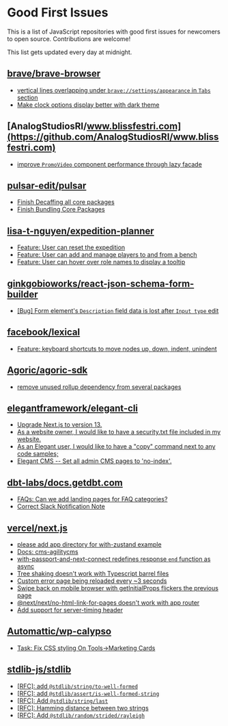 # Good First Issues

This is a list of JavaScript repositories with good first issues for newcomers to open source. Contributions are welcome!

This list gets updated every day at midnight.

## [brave/brave-browser](https://github.com/brave/brave-browser)

- [vertical lines overlapping under `brave://settings/appearance` in `Tabs` section](https://github.com/brave/brave-browser/issues/30100)
- [Make clock options display better with dark theme](https://github.com/brave/brave-browser/issues/12061)

## [AnalogStudiosRI/www.blissfestri.com](https://github.com/AnalogStudiosRI/www.blissfestri.com)

- [improve `PromoVideo` component performance through lazy facade](https://github.com/AnalogStudiosRI/www.blissfestri.com/issues/119)

## [pulsar-edit/pulsar](https://github.com/pulsar-edit/pulsar)

- [Finish Decaffing all core packages](https://github.com/pulsar-edit/pulsar/issues/444)
- [Finish Bundling Core Packages](https://github.com/pulsar-edit/pulsar/issues/512)

## [lisa-t-nguyen/expedition-planner](https://github.com/lisa-t-nguyen/expedition-planner)

- [Feature: User can reset the expedition](https://github.com/lisa-t-nguyen/expedition-planner/issues/6)
- [Feature: User can add and manage players to and from a bench](https://github.com/lisa-t-nguyen/expedition-planner/issues/22)
- [Feature: User can hover over role names to display a tooltip](https://github.com/lisa-t-nguyen/expedition-planner/issues/23)

## [ginkgobioworks/react-json-schema-form-builder](https://github.com/ginkgobioworks/react-json-schema-form-builder)

- [[Bug] Form element's `Description` field data is lost after `Input type` edit](https://github.com/ginkgobioworks/react-json-schema-form-builder/issues/467)

## [facebook/lexical](https://github.com/facebook/lexical)

- [Feature: keyboard shortcuts to move nodes up, down, indent, unindent](https://github.com/facebook/lexical/issues/4360)

## [Agoric/agoric-sdk](https://github.com/Agoric/agoric-sdk)

- [remove unused rollup dependency from several packages](https://github.com/Agoric/agoric-sdk/issues/1223)

## [elegantframework/elegant-cli](https://github.com/elegantframework/elegant-cli)

- [Upgrade Next.js to version 13.](https://github.com/elegantframework/elegant-cli/issues/123)
- [As a website owner, I would like to have a security.txt file included in my website.](https://github.com/elegantframework/elegant-cli/issues/58)
- [As an Elegant user, I would like to have a "copy" command next to any code samples;](https://github.com/elegantframework/elegant-cli/issues/82)
- [Elegant CMS -- Set all admin CMS pages to 'no-index'.](https://github.com/elegantframework/elegant-cli/issues/91)

## [dbt-labs/docs.getdbt.com](https://github.com/dbt-labs/docs.getdbt.com)

- [FAQs: Can we add landing pages for FAQ categories?](https://github.com/dbt-labs/docs.getdbt.com/issues/2748)
- [Correct Slack Notification Note](https://github.com/dbt-labs/docs.getdbt.com/issues/2967)

## [vercel/next.js](https://github.com/vercel/next.js)

- [please add app directory for with-zustand example](https://github.com/vercel/next.js/issues/52858)
- [Docs: cms-agilitycms](https://github.com/vercel/next.js/issues/52867)
- [with-passport-and-next-connect redefines response `end` function as async](https://github.com/vercel/next.js/issues/51628)
- [Tree shaking doesn't work with Typescript barrel files](https://github.com/vercel/next.js/issues/12557)
- [Custom error page being reloaded every ~3 seconds](https://github.com/vercel/next.js/issues/10024)
- [Swipe back on mobile browser with getInitialProps flickers the previous page](https://github.com/vercel/next.js/issues/10465)
- [@next/next/no-html-link-for-pages doesn't work with app router](https://github.com/vercel/next.js/issues/51742)
- [Add support for server-timing header](https://github.com/vercel/next.js/issues/12382)

## [Automattic/wp-calypso](https://github.com/Automattic/wp-calypso)

- [Task: Fix CSS styling On Tools->Marketing Cards](https://github.com/Automattic/wp-calypso/issues/68761)

## [stdlib-js/stdlib](https://github.com/stdlib-js/stdlib)

- [[RFC]: add `@stdlib/string/to-well-formed`](https://github.com/stdlib-js/stdlib/issues/1066)
- [[RFC]: add `@stdlib/assert/is-well-formed-string`](https://github.com/stdlib-js/stdlib/issues/1065)
- [[RFC]: Add `@stdlib/string/last`](https://github.com/stdlib-js/stdlib/issues/854)
- [[RFC]: Hamming distance between two strings](https://github.com/stdlib-js/stdlib/issues/836)
- [[RFC]: Add `@stdlib/random/strided/rayleigh`](https://github.com/stdlib-js/stdlib/issues/889)


